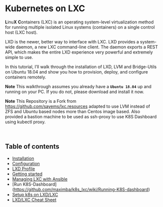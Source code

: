 # Kubernetes on LXC

**L**inu**X** **C**ontainers (LXC) is an operating system-level virtualization method for running multiple isolated Linux systems (containers) on a single control host (LXC host).

LXD is the newer, better way to interface with LXC. LXD provides a system-wide daemon, a new LXC command-line client. The daemon exports a REST API, which makes the entire LXD experience very powerful and extremely simple to use.

In this tutorial, I’ll walk through the installation of LXD, LVM and Bridge-Utils on Ubuntu 18.04 and show you how to provision, deploy, and configure containers remotely.

**Note** This walkthrough assumes you already have a **```Ubuntu 18.04```** up and running on your PC. If you do not, please download and install it now.

**Note** This Repository is a Fork from https://github.com/sayems/lxc.resources adapted to use LVM instead of ZFS and Ubuntu based nodes more than Centos image based. Also provided a bastion machine to be used as ssh-proxy to use K8S Dashboard using kubectl proxy.

&nbsp;

Table of contents
--
- [Installation](https://github.com/maximba/k8s_lxc/wiki/Installing-and-configuring-LXD#installation)
- [Configuration](https://github.com/maximba/k8s_lxc/wiki/Installing-and-configuring-LXD#configuration)
- [LXD Profile](https://github.com/maximba/k8s_lxc/wiki/Installing-and-configuring-LXD#profile)
- [Getting started](https://github.com/maximba/k8s_lxc/wiki/Installing-and-configuring-LXD#getting-started)
- [Managing LXC with Ansible](https://github.com/maximba/k8s_lxc/wiki/Managing-LXC-with-Ansible)
- [Run K8S-Dashboard] (https://github.com/maximba/k8s_lxc/wiki/Running-K8S-dashboard)
- [Setup k8s on LXD/LXC](https://github.com/maximba/k8s_lxc/wiki/Kubernetes-on-Linux-containers)
- [LXD/LXC Cheat Sheet](https://github.com/maximba/k8s_lxc/wiki/LXC-and-LXD-Cheat-Sheet)

&nbsp;

